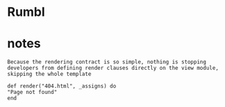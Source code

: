 # Rumbl

# notes

`Because the rendering contract is so simple, nothing is stopping developers from defining render clauses directly on the view module, skipping the whole template`

```
def render("404.html", _assigns) do
"Page not found"
end
```
